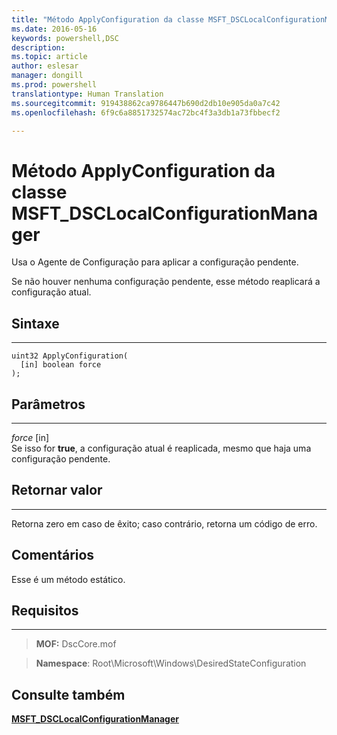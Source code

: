 ```yaml
---
title: "Método ApplyConfiguration da classe MSFT_DSCLocalConfigurationManager"
ms.date: 2016-05-16
keywords: powershell,DSC
description: 
ms.topic: article
author: eslesar
manager: dongill
ms.prod: powershell
translationtype: Human Translation
ms.sourcegitcommit: 919438862ca9786447b690d2db10e905da0a7c42
ms.openlocfilehash: 6f9c6a8851732574ac72bc4f3a3db1a73fbbecf2

---
```


# Método ApplyConfiguration da classe MSFT_DSCLocalConfigurationManager

Usa o Agente de Configuração para aplicar a configuração pendente. 

Se não houver nenhuma configuração pendente, esse método reaplicará a configuração atual.


## Sintaxe
------

```mof
uint32 ApplyConfiguration(
  [in] boolean force
);
```

## Parâmetros
----------

*force* \[in\]  
Se isso for **true**, a configuração atual é reaplicada, mesmo que haja uma configuração pendente.

## Retornar valor
------------

Retorna zero em caso de êxito; caso contrário, retorna um código de erro.

## Comentários

Esse é um método estático.

## Requisitos
------------
>**MOF:** DscCore.mof

>**Namespace**: Root\Microsoft\Windows\DesiredStateConfiguration


## Consulte também


[**MSFT_DSCLocalConfigurationManager**](msft-dsclocalconfigurationmanager.md)

 

 






<!--HONumber=Jun16_HO4-->


